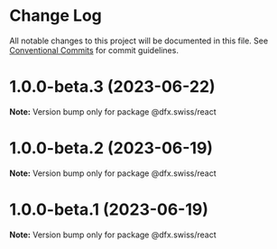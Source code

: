 # Change Log

All notable changes to this project will be documented in this file.
See [Conventional Commits](https://conventionalcommits.org) for commit guidelines.

# 1.0.0-beta.3 (2023-06-22)

**Note:** Version bump only for package @dfx.swiss/react





# 1.0.0-beta.2 (2023-06-19)

**Note:** Version bump only for package @dfx.swiss/react





# 1.0.0-beta.1 (2023-06-19)

**Note:** Version bump only for package @dfx.swiss/react
